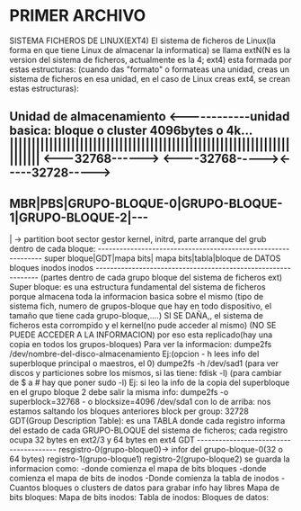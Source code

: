 <h1>PRIMER ARCHIVO</h1>
<p>
  SISTEMA FICHEROS DE LINUX(EXT4)
  El sistema de ficheros de Linux(la forma en que tiene Linux de almacenar la informatica) se llama extN(N es la version del sistema de ficheros, actualmente es la 4; ext4) esta formada por estas estructuras: (cuando das "formato" o formateas una unidad, creas un sistema de ficheros en esa unidad, en el caso de Linux creas ext4,  se crean estas estructuras):

  Unidad de almacenamiento
  <------------unidad basica: bloque o cluster 4096bytes o 4k...
  |||||||||||||||||||||||||||||||||||||||||||||||||||||||||||||||||||||||
  <---32768------> <----32768-----><-----32728----->
  -----------------------------------------------------------------------
  MBR|PBS|GRUPO-BLOQUE-0|GRUPO-BLOQUE-1|GRUPO-BLOQUE-2|---
  -----------------------------------------------------------------------
  |  \-> partition boot sector
  gestor kernel, initrd, parte
  arranque del grub                                 dentro de cada bloque:
                                            --------------------------------------------------------------
                                            super bloque|GDT|mapa bits| mapa bits|tabla|bloque de DATOS
                                                                    bloques      inodos    inodos
                                            --------------------------------------------------------------
    (partes dentro de cada grupo bloque del sistema de ficheros ext)
    Super bloque: es una estructura fundamental del sistema de ficheros porque almacena toda la informacion basica sobre el mismo (tipo de sistema fich, numero de grupos-bloque que hay en todo dispositivo, el tamaño que tiene cada grupo-bloque,....)
    SI SE DAÑA,, el sistema de ficheros esta corrompido y el kernel(no pude acceder al mismo)
    (NO SE PUEDE ACCEDER A LA INFORMACION) por eso esta replicado(hay una copia en todos los grupos-bloques)
Para ver la informacion: dumpe2fs /dev/nombre-del-disco-almacenamiento
Ej:(opcion - h lees info del superbloque principal o maestros, el 0)
    dumpe2fs -h /dev/sad1
    (para ver discos y particiones sobre los mismos, si las tiene: fdisk -l)
    (para cambiar de $ a # hay que poner sudo -l)
    Ej: si leo la info de la copia del superbloque en el grupo bloque 2 debe salir la misma info:
      dumpe2fs -o superblock=32768 - o blocksize=4096 /dev/sda1
      con lo de arriba: nos estamos saltando los bloques anteriores
      block per group: 32728
      GDT(Group Description Table): es una TABLA donde cada registro informa del estado de cada GRUPO-BLOQUE del sistema de ficheros; cada registro ocupa 32 bytes en ext2/3 y 64 bytes en ext4
      GDT
      ---------------------------------------
      resgistro-0(grupo-bloque0)-> infor del grupo-bloque-0(32 o 64 bytes)
      registro-1(grupo-bloque1) 
      registro-2(grupo-bloque2)
      se guarda la informacion como:
        -donde comienza el mapa de bits bloques
        -donde comienza el mapa de bits de inodos
        -Donde comienza la tabla de inodos
        -Cuantos bloques o clusters de datos para grabar info hay libres
      Mapa de bits bloques:
      Mapa de bits inodos:
      Tabla de inodos:
      Bloques de datos:
      
</p>
